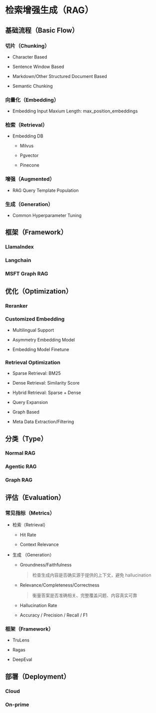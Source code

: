 # 检索增强生成（RAG）

## 基础流程（Basic Flow）

### 切片（Chunking）

- Character Based

- Sentence Window Based

- Markdown/Other Structured Document Based

- Semantic Chunking

### 向量化（Embedding）

- Embedding Input Maxium Length: max_position_embeddings

### 检索（Retrieval）

- Embedding DB

	- Milvus

	- Pgvector

	- Pinecone

### 增强（Augmented）

- RAG Query Template Population

### 生成（Generation）

- Common Hyperparameter Tuning

## 框架（Framework）

### LlamaIndex

### Langchain

### MSFT Graph RAG

## 优化（Optimization）

### Reranker

### Customized Embedding

- Multilingual Support

- Asymmetry Embedding Model

- Embedding Model Finetune

### Retrieval Optimization

- Sparse Retrieval: BM25

- Dense Retrieval: Similarity Score

- Hybrid Retrieval: Sparse + Dense

- Query Expansion

- Graph Based

- Meta Data Extraction/Filtering

## 分类（Type）

### Normal RAG

### Agentic RAG

### Graph RAG

## 评估（Evaluation）

### 常见指标（Metrics）

- 检索（Retrieval）

	- Hit Rate

	- Context Relevance

- 生成 （Generation）

	- Groundness/Faithfulness

	  > 检查生成内容是否确实源于提供的上下文，避免 hallucination
	  > 
	- Relevance/Completeness/Correctness

	  > 衡量答案是否准确相关、完整覆盖问题、内容真实可靠
	  > 
	- Hallucination Rate

	- Accuracy / Precision / Recall / F1

### 框架（Framework）

- TruLens

- Ragas

- DeepEval

## 部署（Deployment）

### Cloud

### On-prime

